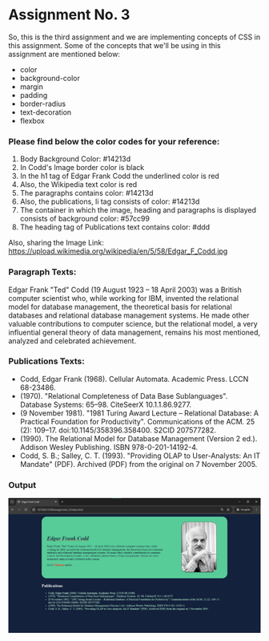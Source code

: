# Assignment No. 3 

So, this is the third assignment and we are implementing concepts of CSS in this assignment. Some of the concepts that we'll be using in this assignment are mentioned below:

- color
- background-color
- margin
- padding
- border-radius
- text-decoration
- flexbox

### Please find below the color codes for your reference: 

1. Body Background Color:  #14213d
2. In Codd's Image border color is black
3. In the h1 tag of Edgar Frank Codd the underlined color is red
4. Also, the Wikipedia text color is red
5. The paragraphs contains color: #14213d
6. Also, the publications, li tag consists of color: #14213d
7. The container in which the image, heading and paragraphs is displayed consists of background color: #57cc99
8. The heading tag of Publications text contains color: #ddd

Also, sharing the Image Link: https://upload.wikimedia.org/wikipedia/en/5/58/Edgar_F_Codd.jpg

### Paragraph Texts: 

Edgar Frank "Ted" Codd (19 August 1923 – 18 April 2003) was a British computer scientist who, while working for IBM, invented the relational model for database management, the theoretical basis for relational databases and relational database management systems. He made other valuable contributions to computer science, but the relational model, a very influential general theory of data management, remains his most mentioned, analyzed and celebrated achievement.

### Publications Texts: 

- Codd, Edgar Frank (1968). Cellular Automata. Academic Press. LCCN 68-23486.
- (1970). "Relational Completeness of Data Base Sublanguages". Database Systems: 65–98. CiteSeerX 10.1.1.86.9277.
- (9 November 1981). "1981 Turing Award Lecture – Relational Database: A Practical Foundation for Productivity". Communications of the ACM. 25 (2): 109–17. doi:10.1145/358396.358400. S2CID 207577282.
- (1990). The Relational Model for Database Management (Version 2 ed.). Addison Wesley Publishing. ISBN 978-0-201-14192-4.
- Codd, S. B.; Salley, C. T. (1993). "Providing OLAP to User-Analysts: An IT Mandate" (PDF). Archived (PDF) from the original on 7 November 2005.

### Output

![alt text](output.jpg)